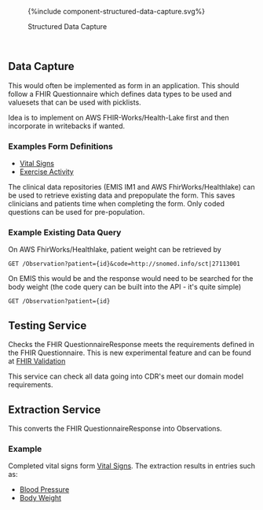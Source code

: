 

<figure>
{%include component-structured-data-capture.svg%}
<p id="fX.X.X.X-X" class="figureTitle">Structured Data Capture</p>
</figure>
<br clear="all">

## Data Capture

This would often be implemented as form in an application. This should follow a FHIR Questionnaire which defines data types to be used and valuesets that can be used with picklists. 

Idea is to implement on AWS FHIR-Works/Health-Lake first and then incorporate in writebacks if wanted.

### Examples Form Definitions

- [Vital Signs](Questionnaire-VitalSigns.html)
- [Exercise Activity](Questionnaire-ExerciseActivity.html)

The clinical data repositories (EMIS IM1 and AWS FhirWorks/Healthlake) can be used to retrieve existing data and prepopulate the form. This saves clinicians and patients time when completing the form. Only coded questions can be used for pre-population.

### Example Existing Data Query

On AWS FhirWorks/Healthlake, patient weight can be retrieved by 

`GET /Observation?patient={id}&code=http://snomed.info/sct|27113001`

On EMIS this would be and the response would need to be searched for the body weight (the code query can be built into the API - it's quite simple)

`GET /Observation?patient={id}`

## Testing Service

Checks the FHIR QuestionnaireResponse meets the requirements defined in the FHIR Questionnaire. 
This is new experimental feature and can be found at [FHIR Validation](https://ifhfg6fk2b.execute-api.eu-west-2.amazonaws.com/swagger-ui/index.html)

This service can check all data going into CDR's meet our domain model requirements.

## Extraction Service

This converts the FHIR QuestionnaireResponse into Observations. 

### Example

Completed vital signs form [Vital Signs](QuestionnaireResponse-questionnaireresponse-vital-signs.html). The extraction results in entries such as:

- [Blood Pressure](Observation-8037d992-5936-44bf-9253-f76f904ba7b9.html)
- [Body Weight](Observation-af22811f-218e-4ff6-aa07-93f12c666dd7.html)
